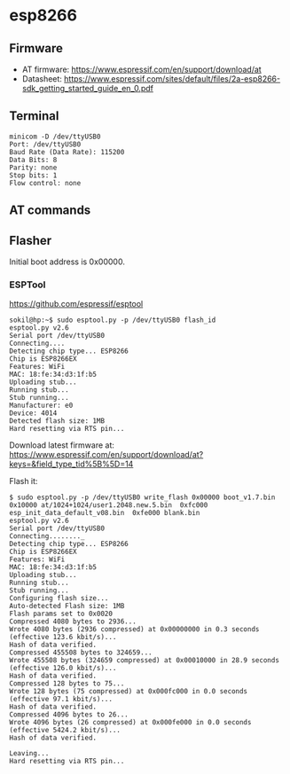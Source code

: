 # esp8266

## Firmware

* AT firmware: https://www.espressif.com/en/support/download/at
* Datasheet: https://www.espressif.com/sites/default/files/2a-esp8266-sdk_getting_started_guide_en_0.pdf

## Terminal

```
minicom -D /dev/ttyUSB0
Port: /dev/ttyUSB0
Baud Rate (Data Rate): 115200
Data Bits: 8
Parity: none
Stop bits: 1
Flow control: none
```

## AT commands

## Flasher

Initial boot address is 0x00000.

### ESPTool

https://github.com/espressif/esptool

```
sokil@hp:~$ sudo esptool.py -p /dev/ttyUSB0 flash_id
esptool.py v2.6
Serial port /dev/ttyUSB0
Connecting....
Detecting chip type... ESP8266
Chip is ESP8266EX
Features: WiFi
MAC: 18:fe:34:d3:1f:b5
Uploading stub...
Running stub...
Stub running...
Manufacturer: e0
Device: 4014
Detected flash size: 1MB
Hard resetting via RTS pin...
```

Download latest firmware at: https://www.espressif.com/en/support/download/at?keys=&field_type_tid%5B%5D=14

Flash it:

```
$ sudo esptool.py -p /dev/ttyUSB0 write_flash 0x00000 boot_v1.7.bin  0x10000 at/1024+1024/user1.2048.new.5.bin  0xfc000  esp_init_data_default_v08.bin  0xfe000 blank.bin
esptool.py v2.6
Serial port /dev/ttyUSB0
Connecting........_
Detecting chip type... ESP8266
Chip is ESP8266EX
Features: WiFi
MAC: 18:fe:34:d3:1f:b5
Uploading stub...
Running stub...
Stub running...
Configuring flash size...
Auto-detected Flash size: 1MB
Flash params set to 0x0020
Compressed 4080 bytes to 2936...
Wrote 4080 bytes (2936 compressed) at 0x00000000 in 0.3 seconds (effective 123.6 kbit/s)...
Hash of data verified.
Compressed 455508 bytes to 324659...
Wrote 455508 bytes (324659 compressed) at 0x00010000 in 28.9 seconds (effective 126.0 kbit/s)...
Hash of data verified.
Compressed 128 bytes to 75...
Wrote 128 bytes (75 compressed) at 0x000fc000 in 0.0 seconds (effective 97.1 kbit/s)...
Hash of data verified.
Compressed 4096 bytes to 26...
Wrote 4096 bytes (26 compressed) at 0x000fe000 in 0.0 seconds (effective 5424.2 kbit/s)...
Hash of data verified.

Leaving...
Hard resetting via RTS pin...
```



